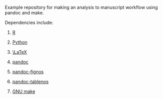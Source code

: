 Example repository for making an analysis to manuscript workflow using pandoc and make. 

Dependencies include:

1. [R](https://cran.r-project.org/)

1. [Python](https://www.python.org/)

1. [\LaTeX](https://www.latex-project.org/)

1. [pandoc](https://pandoc.org/)

1. [pandoc-fignos](https://github.com/tomduck/pandoc-fignos)

1. [pandoc-tablenos](https://github.com/tomduck/pandoc-tablenos)

1. [GNU make](https://www.gnu.org/software/make/)

